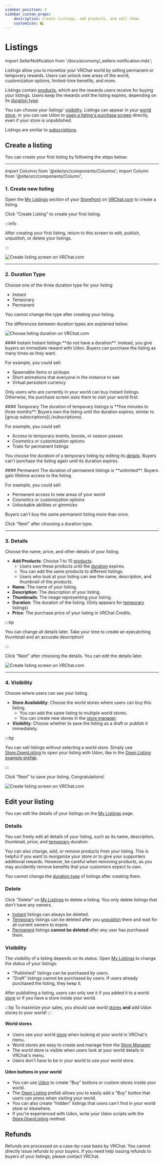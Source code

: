 ```yaml
---
sidebar_position: 2
sidebar_custom_props:
    description: Create listings, add products, and sell them.
    customIcon: 🛍
---
```


# Listings

import SellerNotification from '/docs/economy/_sellers-notification.mdx';

<SellerNotification/>

Listings allow you to monetize your VRChat world by selling permanent or temporary rewards. Users can unlock new areas of the world, customization options, limited-time benefits, and more.

Listings contain [products](/economy/products/), which are the rewards users receive for buying your listings. Users keep the rewards until the listing expires, depending on its [duration type](#2-duration-type).

You can choose your listings' [visibility](#visibility). Listings can appear in your [world store](#world-stores), or you can use Udon to [open a listing's purchase screen](#udon-buttons-in-your-world) directly, even if your store is unpublished.

Listings are similar to [subscriptions](/economy/subscriptions).

## Create a listing

You can create your first listing by following the steps below:

---

import Columns from '@site/src/components/Columns';
import Column from '@site/src/components/Column';

<Columns> 
<Column className='text--left'>

### 1. Create new listing

Open the [My Listings](https://vrchat.com/home/marketplace/storefront/listings) section of your [Storefront](https://vrchat.com/home/marketplace/storefront/) on [VRChat.com](https://vrchat.com/home/) to create a listing.

Click "Create Listing" to create your first listing.

:::info

After creating your first listing, return to this screen to edit, publish, unpublish, or delete your listings.

:::

</Column>
<Column className='text--left'>

![Create listing screen on VRChat.com](/img/economy/listings/listing-create.png)

</Column>
</Columns>

---

<Columns> 
<Column className='text--left'>

### 2. Duration Type

Choose one of the three duration type for your listing:

- Instant
- Temporary
- Permanent

You cannot change the type after creating your listing.

The differences between duration types are explained below.

</Column>
<Column className='text--left'>

![Choose listing duration on VRChat.com](/img/economy/listings/listing-choose-duration.png)

</Column>
</Columns>

<Columns> 
<Column className='text--left'>
#### Instant
Instant listings **do not have a duration**. Instead, you give buyers an immediate reward with Udon. Buyers can purchase the listing as many times as they want.

For example, you could sell:
- Spawnable items or pickups
- Short animations that everyone in the instance to see
- Virtual persistent currency

Only users who are currently in your world can buy instant listings. Otherwise, the purchase screen asks them to visit your world first.

</Column>
<Column className='text--left'>
#### Temporary
The duration of temporary listings is **five minutes to three months**. Buyers own the listing until the duration expires, similar to [group subscriptions](./subscriptions).

For example, you could sell:
- Access to temporary events, boosts, or season passes
- Cosmetics or customization options
- Trials for permanent listings

You choose the duration of a temporary listing by editing its [details](#3-details). Buyers can't purchase the listing again until its duration expires.

</Column>
<Column className='text--left'>
#### Permanent
The duration of permanent listings is **unlimited**. Buyers gain lifetime access to the listing.
<br />

For example, you could sell:
- Permanent access to new areas of your world
- Cosmetics or customization options
- Unlockable abilities or gimmicks

Buyers can't buy the same permanent listing more than once.
	
</Column>
</Columns>

Click "Next" after choosing a duration type.

---

<Columns>
<Column  className='text--left'>

### 3. Details

Choose the name, price, and other details of your listing.

- **Add Products**: Choose 1 to 10 [products](./products).
	- Users own these products until the [duration](#2-duration-type) expires.
	- You can add the same products to different listings.
	- Users who look at your listing can see the name, description, and thumbnail of the products.
- **Name**: The name of your listing.
- **Description**: The description of your listing.
- **Thumbnails**: The image representing your listing.
- **Duration**: The duration of the listing. (Only appears for [temporary](#temporary) listings)
- **Price**: The purchase price of your listing in VRChat Credits.

:::tip

You can change all details later. Take your time to create an eyecatching thumbnail and an accurate description!

:::

Click "Next" after choosing the details. You can edit the details later.

</Column>
<Column className='text--right'>

![Create listing screen on VRChat.com](/img/economy/listings/listing-edit-details.png)

</Column>

</Columns>

---

<Columns>
<Column  className='text--left'>

### 4. Visibility

Choose where users can see your listing.

- **Store Availability**: Choose the world stores where users can buy this listing.
	- You can add the same listing to multiple world stores.
	- You can create new stores in the [store manager](https://vrchat.com/b/home/marketplace/storefront/stores).
- **Visibility**: Choose whether to save the listing as a draft or publish it immediately.

:::tip

You can sell listings without selecting a world store. Simply use [Store.OpenListing](/economy/sdk/udon-documentation#storeopenlisting) to open your listing with Udon, like in the [Open Listing example prefab](/economy/sdk/examples/open-listing).

:::

Click "Next" to save your listing. Congratulations!

</Column>
<Column className='text--right'>
	
![Create listing screen on VRChat.com](/img/economy/listings/listing-edit-visibility.png)

</Column>
</Columns>

## Edit your listing

You can edit the details of your listings on the [My Listings](https://vrchat.com/home/marketplace/storefront/listings/) page.

### Details

You can freely edit all details of your listing, such as its name, description, thumbnail, price, and [temporary](#temporary) duration.

You can also change, add, or remove products from your listing. This is helpful if you want to reorganize your store or to give your supporters additional rewards. However, be careful when removing products, as you may accidently remove benefits that your customers expect to own.

You cannot change the [duration type](#2-duration-type) of listings after creating them.

### Delete

Click "Delete" on [My Listings](https://vrchat.com/home/marketplace/storefront/listings/) to delete a listing. You only delete listings that don't have any owners.

- [Instant](#instant) listings can always be deleted.
- [Temporary](#temporary) listings can be deleted after you [unpublish](#unpublish-listings) them and wait for all current owners to expire.
- [Permanent](#permanent) listings **cannot be deleted** after any user has purchased them.

### Visibility

The visibility of a listing depends on its status. Open [My Listings](https://vrchat.com/home/marketplace/storefront/listings/page/1) to change the status of your listings:

- "Published" listings can be purchased by users.
- "Draft" listings cannot be purchased by users. If users already purchased the listing, they keep it.

After publishing a listing, users can only see it if you added it to a world [store](/economy/store) or if you have a store inside your world. 

:::tip
To maximize your sales, you should use world [stores](/economy/store) **and** add Udon stores to your world!
:::

#### World stores

- Users see your world [store](/economy/store) when looking at your world in VRChat's menu.
- World stores are easy to create and manage from the [Store Manager](https://vrchat.com/home/marketplace/storefront/stores)
- The world store is visible when users look at your world details in VRChat's menu.
- Users don't have to be in your world to use your world store.

#### Udon buttons in your world

- You can use [Udon](/worlds/udon/) to create "Buy" buttons or custom stores inside your world.
- The [Open Listing](/economy/sdk/examples/open-listing) prefab allows you to easily add a "Buy" button that users can press when visiting your world.
- You can also create "hidden" listings that users can't find in your world store or elsewhere.
- If you're experienced with Udon, write your Udon scripts with the [Store.OpenListing](/economy/sdk/udon-documentation#storeopenlisting) method.

## Refunds

Refunds are processed on a case-by-case basis by VRChat. You cannot directly issue refunds to your buyers. If you need help issuing refunds to buyers of your listings, please contact VRChat.
